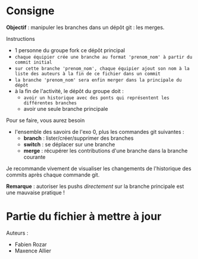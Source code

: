# Consigne

**Objectif** : manipuler les branches dans un dépôt git : les merges.

Instructions
 - 1 personne du groupe fork ce dépôt principal
 - `chaque équipier crée une branche au format 'prenom_nom' à partir du commit initial`
 - `sur cette branche 'prenom_nom', chaque équipier ajout son nom à la liste des auteurs à la fin de ce fichier dans un commit`
 - `la branche 'prenom_nom' sera enfin merger dans la principale du dépôt`
 - à la fin de l'activité, le dépôt du groupe doit :
   - `avoir un historique avec des ponts qui représentent les différentes branches`
   - avoir une seule branche principale

Pour se faire, vous aurez besoin
 - l'ensemble des savoirs de l'exo 0, plus les commandes git suivantes :
   - **branch** : lister/créer/supprimer des branches
   - **switch** : se déplacer sur une branche
   - **merge** : récupérer les contributions d'une branche dans la branche courante

Je recommande vivement de visualiser les changements de l'historique des commits
après chaque commande git.

**Remarque** : autoriser les pushs *directement* sur la branche principale est une mauvaise pratique !

# Partie du fichier à mettre à jour

Auteurs :
 - Fabien Rozar
 - Maxence Allier